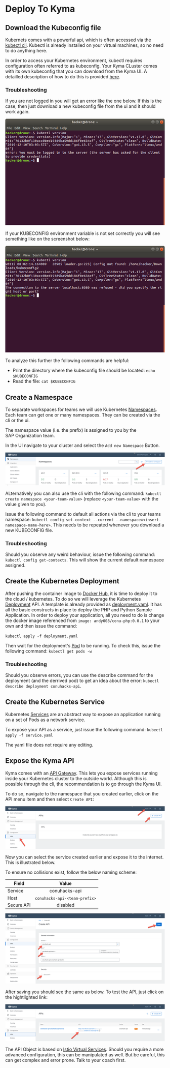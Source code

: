 # Deploy To Kyma

## Download the Kubeconfig file

Kubernets comes with a powerful api, which is often accessed via the [kubectl cli](https://kubernetes.io/docs/reference/kubectl/kubectl/). Kubectl is already installed on your virtual machines, so no need to do anything here. 

In order to access your Kubernetes environment, kubectl requires configuration often referred to as kubeconfig. Your Kyma CLuster comes with its own kubeconfig that you can download from the Kyma UI. A detailled description of how to do this is provided [here](https://kubernetes.io/docs/reference/kubectl/kubectl/).

### Troubleshooting

If you are not logged in you will get an error like the one below. If this is the case, then just download a new kubeconfig file from the ui and it should work again.

![login error](assets/kubectl-not-logged-in.png)

If your KUBECONFIG environment variable is not set correctly you will see something like on the screenshot below:

![kubeconfig not set](assets/kubectl-kubeconfig-not-set.png)

To analyze this further the following commands are helpful:

* Print the directory where the kubeconfig file should be located: `echo $KUBECONFIG`
* Read the file: `cat $KUBECONFIG`

## Create a Namespace

To separate workspaces for teams we will use Kubernetes [Namespaces](https://kubernetes.io/docs/concepts/overview/working-with-objects/namespaces/). Each team can get one or many namespaces. They can be created via the cli or the ui. 

The namespace value (i.e. the prefix) is assigned to you by the SAP Organization team.

In the UI navigate to your cluster and select the `Add new Namespace` Button.

![kubeconfig not set](assets/create-namespace-ui.png)

ALternatively you can also use the cli with the following command: `kubectl create namespace <your-team-value>` (replace `<your-team-value>` with the value given to you).

Issue the following command to default all actions via the cli to your teams namespace: `kubectl config set-context --current --namespace=<insert-namespace-name-here>`. This needs to be repeated whenever you download a new KUBECONFIG file.

### Troubleshooting

Should you observe any weird behaviour, issue the following command: `kubectl config get-contexts`. This will show the current default namespace assigned.

## Create the Kubernetes Deployment

After pushing the container image to [Docker Hub](https://hub.docker.com/), it is time to deploy it to the cloud / kubernetes. To do so we will leverage the Kubernetes [Deployment](https://kubernetes.io/docs/concepts/workloads/controllers/deployment/) API. A template is already provided as [deployment.yaml](deployment.yaml). It has all the basic constructs in place to deploy the PHP and Python Sample Application. In order to deploy your application, all you need to do is change the docker image referenced from `image: andy008/conu-php:0.0.1` to your own and then issue the command:

`kubectl apply -f deployment.yaml`

Then wait for the deployment's [Pod](https://kubernetes.io/docs/concepts/workloads/pods/pod/) to be running. To check this, issue the following command: `kubectl get pods -w`

### Troubleshooting

Should you observe errors, you can use the describe command for the deployment (and the derrived pod) to get an idea about the error: `kubectl describe deployment conuhacks-api`.


## Create the Kubernetes Service

Kubernetes [Services](https://kubernetes.io/docs/concepts/services-networking/service/) are an abstract way to expose an application running on a set of Pods as a network service. 

To expose your API as a service, just issue the following command: `kubectl apply -f service.yaml`

The yaml file does not require any editing.

## Expose the Kyma API

Kyma comes with an [API Gateway](https://kyma-project.io/docs/components/api-gateway/). This lets you expose services running inside your Kubernetes cluster to the outside world. Although this is possible through the cli, the recommendation is to go through the Kyma UI. 

To do so, navigate to the namespace that you created earlier, click on the API menu item and then select `Create API`:

![create api step 1](assets/create-api-1.png)

Now you can select the service created earlier and expose it to the internet. This is illustrated below. 

To ensure no collisions exist, follow the below naming scheme:

| Field         | Value           |
| ------------- |:-----------------------------------------:| 
| Service      | conuhacks-api      |
| Host | `conuhacks-api-<team-prefix>` | 
| Secure API | disabled |

![create api step 2](assets/create-api-2.png)

After saving you should see the same as below. To test the API, just click on the hightlighted link:

![create api step 3](assets/create-api-3.png)


The API Object is based on [Istio Virtual Services](https://istio.io/docs/reference/config/networking/virtual-service). Should you require a more advanced configuration, this can be manipulated as well. But be careful, this can get complex and error prone. Talk to your coach first.



